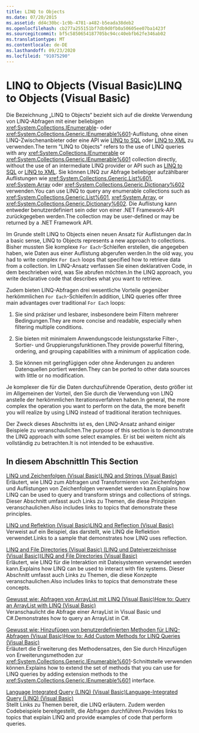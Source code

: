 ```yaml
---
title: LINQ to Objects
ms.date: 07/20/2015
ms.assetid: dd4c30bc-1c9b-4781-a482-b5eada38deb2
ms.openlocfilehash: cb277a255151bf7db9d0fb0a50605ee07ba1423f
ms.sourcegitcommit: bf5c5850654187705bc94cc40ebfb62fe346ab02
ms.translationtype: MT
ms.contentlocale: de-DE
ms.lasthandoff: 09/23/2020
ms.locfileid: "91075290"
---
```

# <a name="linq-to-objects-visual-basic"></a><span data-ttu-id="9eab6-102">LINQ to Objects (Visual Basic)</span><span class="sxs-lookup"><span data-stu-id="9eab6-102">LINQ to Objects (Visual Basic)</span></span>

<span data-ttu-id="9eab6-103">Die Bezeichnung „LINQ to Objects“ bezieht sich auf die direkte Verwendung von LINQ-Abfragen mit einer beliebigen <xref:System.Collections.IEnumerable>- oder <xref:System.Collections.Generic.IEnumerable%601>-Auflistung, ohne einen LINQ-Zwischenanbieter oder eine API wie [LINQ to SQL](../../../../framework/data/adonet/sql/linq/index.md) oder [LINQ to XML](../../../../standard/linq/linq-xml-overview.md) zu verwenden.</span><span class="sxs-lookup"><span data-stu-id="9eab6-103">The term "LINQ to Objects" refers to the use of LINQ queries with any <xref:System.Collections.IEnumerable> or <xref:System.Collections.Generic.IEnumerable%601> collection directly, without the use of an intermediate LINQ provider or API such as [LINQ to SQL](../../../../framework/data/adonet/sql/linq/index.md) or [LINQ to XML](../../../../standard/linq/linq-xml-overview.md).</span></span> <span data-ttu-id="9eab6-104">Sie können LINQ zur Abfrage beliebiger aufzählbarer Auflistungen wie <xref:System.Collections.Generic.List%601>, <xref:System.Array> oder <xref:System.Collections.Generic.Dictionary%602> verwenden.</span><span class="sxs-lookup"><span data-stu-id="9eab6-104">You can use LINQ to query any enumerable collections such as <xref:System.Collections.Generic.List%601>, <xref:System.Array>, or <xref:System.Collections.Generic.Dictionary%602>.</span></span> <span data-ttu-id="9eab6-105">Die Auflistung kann entweder benutzerdefiniert sein oder von einer .NET Framework-API zurückgegeben werden.</span><span class="sxs-lookup"><span data-stu-id="9eab6-105">The collection may be user-defined or may be returned by a .NET Framework API.</span></span>  
  
 <span data-ttu-id="9eab6-106">Im Grunde stellt LINQ to Objects einen neuen Ansatz für Auflistungen dar.</span><span class="sxs-lookup"><span data-stu-id="9eab6-106">In a basic sense, LINQ to Objects represents a new approach to collections.</span></span> <span data-ttu-id="9eab6-107">Bisher mussten Sie komplexe `For Each`-Schleifen erstellen, die angegeben haben, wie Daten aus einer Auflistung abgerufen werden.</span><span class="sxs-lookup"><span data-stu-id="9eab6-107">In the old way, you had to write complex `For Each` loops that specified how to retrieve data from a collection.</span></span> <span data-ttu-id="9eab6-108">Im LINQ-Ansatz verfassen Sie einen deklarativen Code, in dem beschrieben wird, was Sie abrufen möchten.</span><span class="sxs-lookup"><span data-stu-id="9eab6-108">In the LINQ approach, you write declarative code that describes what you want to retrieve.</span></span>  
  
 <span data-ttu-id="9eab6-109">Zudem bieten LINQ-Abfragen drei wesentliche Vorteile gegenüber herkömmlichen `For Each`-Schleifen:</span><span class="sxs-lookup"><span data-stu-id="9eab6-109">In addition, LINQ queries offer three main advantages over traditional `For Each` loops:</span></span>  
  
1. <span data-ttu-id="9eab6-110">Sie sind präziser und lesbarer, insbesondere beim Filtern mehrerer Bedingungen.</span><span class="sxs-lookup"><span data-stu-id="9eab6-110">They are more concise and readable, especially when filtering multiple conditions.</span></span>  
  
2. <span data-ttu-id="9eab6-111">Sie bieten mit minimalem Anwendungscode leistungsstarke Filter-, Sortier- und Gruppierungsfunktionen.</span><span class="sxs-lookup"><span data-stu-id="9eab6-111">They provide powerful filtering, ordering, and grouping capabilities with a minimum of application code.</span></span>  
  
3. <span data-ttu-id="9eab6-112">Sie können mit geringfügigen oder ohne Änderungen zu anderen Datenquellen portiert werden.</span><span class="sxs-lookup"><span data-stu-id="9eab6-112">They can be ported to other data sources with little or no modification.</span></span>  
  
 <span data-ttu-id="9eab6-113">Je komplexer die für die Daten durchzuführende Operation, desto größer ist im Allgemeinen der Vorteil, den Sie durch die Verwendung von LINQ anstelle der herkömmlichen Iterationsverfahren haben.</span><span class="sxs-lookup"><span data-stu-id="9eab6-113">In general, the more complex the operation you want to perform on the data, the more benefit you will realize by using LINQ instead of traditional iteration techniques.</span></span>  
  
 <span data-ttu-id="9eab6-114">Der Zweck dieses Abschnitts ist es, den LINQ-Ansatz anhand einiger Beispiele zu veranschaulichen.</span><span class="sxs-lookup"><span data-stu-id="9eab6-114">The purpose of this section is to demonstrate the LINQ approach with some select examples.</span></span> <span data-ttu-id="9eab6-115">Er ist bei weitem nicht als vollständig zu betrachten.</span><span class="sxs-lookup"><span data-stu-id="9eab6-115">It is not intended to be exhaustive.</span></span>  
  
## <a name="in-this-section"></a><span data-ttu-id="9eab6-116">In diesem Abschnitt</span><span class="sxs-lookup"><span data-stu-id="9eab6-116">In This Section</span></span>  

 [<span data-ttu-id="9eab6-117">LINQ und Zeichenfolgen (Visual Basic)</span><span class="sxs-lookup"><span data-stu-id="9eab6-117">LINQ and Strings (Visual Basic)</span></span>](linq-and-strings.md)  
 <span data-ttu-id="9eab6-118">Erläutert, wie LINQ zum Abfragen und Transformieren von Zeichenfolgen und Auflistungen von Zeichenfolgen verwendet werden kann.</span><span class="sxs-lookup"><span data-stu-id="9eab6-118">Explains how LINQ can be used to query and transform strings and collections of strings.</span></span> <span data-ttu-id="9eab6-119">Dieser Abschnitt umfasst auch Links zu Themen, die diese Prinzipien veranschaulichen.</span><span class="sxs-lookup"><span data-stu-id="9eab6-119">Also includes links to topics that demonstrate these principles.</span></span>  
  
 [<span data-ttu-id="9eab6-120">LINQ und Reflektion (Visual Basic)</span><span class="sxs-lookup"><span data-stu-id="9eab6-120">LINQ and Reflection (Visual Basic)</span></span>](linq-and-reflection.md)  
 <span data-ttu-id="9eab6-121">Verweist auf ein Beispiel, das darstellt, wie LINQ die Reflektion verwendet.</span><span class="sxs-lookup"><span data-stu-id="9eab6-121">Links to a sample that demonstrates how LINQ uses reflection.</span></span>  
  
 [<span data-ttu-id="9eab6-122">LINQ and File Directories (Visual Basic) (LINQ und Dateiverzeichnisse (Visual Basic))</span><span class="sxs-lookup"><span data-stu-id="9eab6-122">LINQ and File Directories (Visual Basic)</span></span>](linq-and-file-directories.md)  
 <span data-ttu-id="9eab6-123">Erläutert, wie LINQ für die Interaktion mit Dateisystemen verwendet werden kann.</span><span class="sxs-lookup"><span data-stu-id="9eab6-123">Explains how LINQ can be used to interact with file systems.</span></span> <span data-ttu-id="9eab6-124">Dieser Abschnitt umfasst auch Links zu Themen, die diese Konzepte veranschaulichen.</span><span class="sxs-lookup"><span data-stu-id="9eab6-124">Also includes links to topics that demonstrate these concepts.</span></span>  
  
 [<span data-ttu-id="9eab6-125">Gewusst wie: Abfragen von ArrayList mit LINQ (Visual Basic)</span><span class="sxs-lookup"><span data-stu-id="9eab6-125">How to: Query an ArrayList with LINQ (Visual Basic)</span></span>](how-to-query-an-arraylist-with-linq.md)  
 <span data-ttu-id="9eab6-126">Veranschaulicht die Abfrage einer ArrayList in Visual Basic und C#.</span><span class="sxs-lookup"><span data-stu-id="9eab6-126">Demonstrates how to query an ArrayList in C#.</span></span>  
  
 [<span data-ttu-id="9eab6-127">Gewusst wie: Hinzufügen von benutzerdefinierten Methoden für LINQ-Abfragen (Visual Basic)</span><span class="sxs-lookup"><span data-stu-id="9eab6-127">How to: Add Custom Methods for LINQ Queries (Visual Basic)</span></span>](how-to-add-custom-methods-for-linq-queries.md)  
 <span data-ttu-id="9eab6-128">Erläutert die Erweiterung des Methodensatzes, den Sie durch Hinzufügen von Erweiterungsmethoden zur <xref:System.Collections.Generic.IEnumerable%601>-Schnittstelle verwenden können.</span><span class="sxs-lookup"><span data-stu-id="9eab6-128">Explains how to extend the set of methods that you can use for LINQ queries by adding extension methods to the <xref:System.Collections.Generic.IEnumerable%601> interface.</span></span>  
  
 [<span data-ttu-id="9eab6-129">Language Integrated Query (LINQ) (Visual Basic)</span><span class="sxs-lookup"><span data-stu-id="9eab6-129">Language-Integrated Query (LINQ) (Visual Basic)</span></span>](index.md)  
 <span data-ttu-id="9eab6-130">Stellt Links zu Themen bereit, die LINQ erläutern. Zudem werden Codebeispiele bereitgestellt, die Abfragen durchführen.</span><span class="sxs-lookup"><span data-stu-id="9eab6-130">Provides links to topics that explain LINQ and provide examples of code that perform queries.</span></span>
